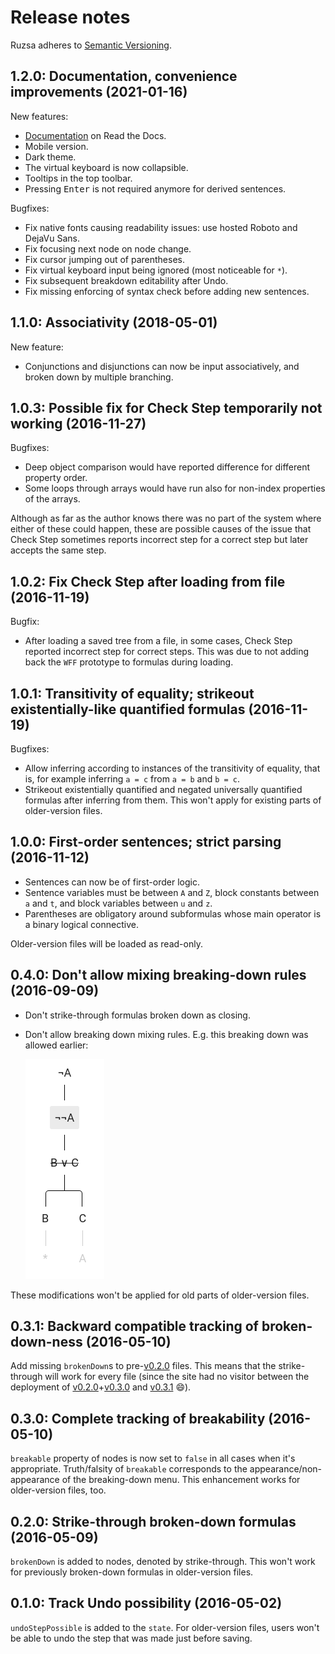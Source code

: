 # Release notes

Ruzsa adheres to [Semantic Versioning](http://semver.org/spec/v2.0.0.html).

## 1.2.0: Documentation, convenience improvements (2021-01-16)

New features:

* [Documentation](https://ruzsa.readthedocs.io) on Read the Docs.
* Mobile version.
* Dark theme.
* The virtual keyboard is now collapsible.
* Tooltips in the top toolbar.
* Pressing <kbd>Enter</kbd> is not required anymore for derived sentences.

Bugfixes:

* Fix native fonts causing readability issues: use hosted Roboto and DejaVu Sans.
* Fix focusing next node on node change.
* Fix cursor jumping out of parentheses.
* Fix virtual keyboard input being ignored (most noticeable for `*`).
* Fix subsequent breakdown editability after Undo.
* Fix missing enforcing of syntax check before adding new sentences.

## 1.1.0: Associativity (2018-05-01)

New feature:

* Conjunctions and disjunctions can now be input associatively, and broken down by multiple branching.

## 1.0.3: Possible fix for Check Step temporarily not working (2016-11-27)

Bugfixes:

* Deep object comparison would have reported difference for different property order.
* Some loops through arrays would have run also for non-index properties of the arrays.

Although as far as the author knows there was no part of the system where either of these could happen, these are 
possible causes of the issue that Check Step sometimes reports incorrect step for a correct step but later accepts the 
same step.

## 1.0.2: Fix Check Step after loading from file (2016-11-19)

Bugfix:

* After loading a saved tree from a file, in some cases, Check Step reported incorrect step for correct steps. This was 
  due to not adding back the `WFF` prototype to formulas during loading.

## 1.0.1: Transitivity of equality; strikeout existentially-like quantified formulas (2016-11-19)

Bugfixes:

* Allow inferring according to instances of the transitivity of equality, that is, for example inferring `a = c` from 
  `a = b` and `b = c`.
* Strikeout existentially quantified and negated universally quantified formulas after inferring from them. This won't 
  apply for existing parts of older-version files.
  
## 1.0.0: First-order sentences; strict parsing (2016-11-12)

* Sentences can now be of first-order logic.
* Sentence variables must be between `A` and `Z`, block constants between `a` and `t`, and block variables between `u` 
  and `z`.
* Parentheses are obligatory around subformulas whose main operator is a binary logical connective.

Older-version files will be loaded as read-only.

## 0.4.0: Don't allow mixing breaking-down rules (2016-09-09)

* Don't strike-through formulas broken down as closing.
* Don't allow breaking down mixing rules. E.g. this breaking down was allowed earlier:
  
  ![Mixed breaking down](img/mixed_breaking_down.png)

These modifications won't be applied for old parts of older-version files.

## 0.3.1: Backward compatible tracking of broken-down-ness (2016-05-10)

Add missing `brokenDown`s to pre-[v0.2.0](#strike-through-broken-down-formulas-2016-05-09) files. This means that the 
strike-through will work for every file (since the site had no visitor between the deployment of 
[v0.2.0](#strike-through-broken-down-formulas-2016-05-09)+[v0.3.0](#complete-tracking-of-breakability-2016-05-10) and 
[v0.3.1](#backward-compatible-tracking-of-broken-down-ness-2016-05-10) 😄).

## 0.3.0: Complete tracking of breakability (2016-05-10)

`breakable` property of nodes is now set to `false` in all cases when it's appropriate. Truth/falsity of `breakable` 
corresponds to the appearance/non-appearance of the breaking-down menu. This enhancement works for older-version files, 
too.

## 0.2.0: Strike-through broken-down formulas (2016-05-09)

`brokenDown` is added to nodes, denoted by strike-through. This won't work for previously broken-down formulas in 
older-version files.

## 0.1.0: Track Undo possibility (2016-05-02)

`undoStepPossible` is added to the `state`. For older-version files, users won't be able to undo the step that was made 
just before saving.
